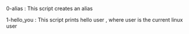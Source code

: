 0-alias : This script creates an alias


1-hello_you : This script prints hello user , where user is the current linux user

